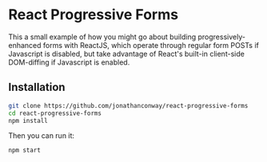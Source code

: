# React Progressive Forms

This a small example of how you might go about building progressively-enhanced forms with ReactJS, which operate through regular form POSTs if Javascript is disabled, but take advantage of React's built-in client-side DOM-diffing if Javascript is enabled.

## Installation


```sh
git clone https://github.com/jonathanconway/react-progressive-forms
cd react-progressive-forms
npm install
```

Then you can run it:

```sh
npm start
```